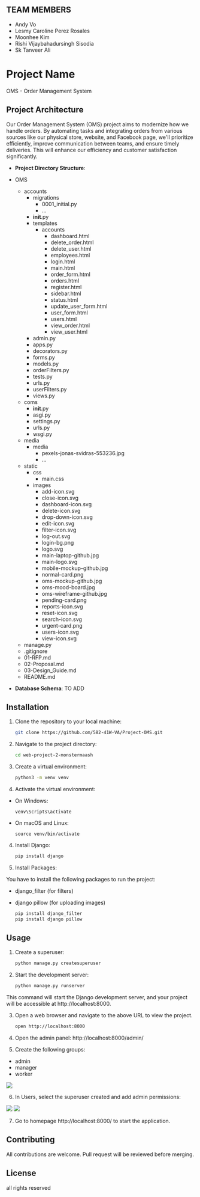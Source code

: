 ## TEAM MEMBERS

- Andy Vo
- Lesmy Caroline Perez Rosales
- Moonhee Kim
- Rishi Vijaybahadursingh Sisodia
- Sk Tanveer Ali

# Project Name

OMS - Order Management System

## Project Architecture

Our Order Management System (OMS) project aims to modernize how we handle orders. By automating tasks and integrating orders from various sources like our physical store, website, and Facebook page, we'll prioritize efficiently, improve communication between teams, and ensure timely deliveries. This will enhance our efficiency and customer satisfaction significantly.

- **Project Directory Structure**: 
- OMS
  - accounts
    - migrations
      - 0001_initial.py
      - ...
    - __init__.py
    - templates
      - accounts
        - dashboard.html
        - delete_order.html
        - delete_user.html
        - employees.html
        - login.html
        - main.html
        - order_form.html
        - orders.html
        - register.html
        - sidebar.html
        - status.html
        - update_user_form.html
        - user_form.html
        - users.html
        - view_order.html
        - view_user.html
    - admin.py
    - apps.py
    - decorators.py
    - forms.py
    - models.py
    - orderFilters.py
    - tests.py
    - urls.py
    - userFilters.py
    - views.py
  - coms
    - __init__.py
    - asgi.py
    - settings.py
    - urls.py
    - wsgi.py
  - media
    - media
      - pexels-jonas-svidras-553236.jpg
      - ...
  - static
    - css
      - main.css
    - images
      - add-icon.svg
      - close-icon.svg
      - dashboard-icon.svg
      - delete-icon.svg
      - drop-down-icon.svg
      - edit-icon.svg
      - filter-icon.svg
      - log-out.svg
      - login-bg.png
      - logo.svg
      - main-laptop-github.jpg
      - main-logo.svg
      - mobile-mockup-github.jpg
      - normal-card.png
      - oms-mockup-github.jpg
      - oms-mood-board.jpg
      - oms-wireframe-github.jpg
      - pending-card.png
      - reports-icon.svg
      - reset-icon.svg
      - search-icon.svg
      - urgent-card.png
      - users-icon.svg
      - view-icon.svg
  - manage.py
  - .gitignore
  - 01-RFP.md
  - 02-Proposal.md
  - 03-Design_Guide.md
  - README.md

- **Database Schema**: TO ADD



## Installation

1. Clone the repository to your local machine:

    ```bash
    git clone https://github.com/582-41W-VA/Project-OMS.git
    ```

2. Navigate to the project directory:

    ```bash
    cd web-project-2-monstermaash
    ```


3. Create a virtual environment:

    ```bash
    python3 -m venv venv
    ```


4. Activate the virtual environment:
- On Windows:
  ```
  venv\Scripts\activate
  ```
- On macOS and Linux:
  ```
  source venv/bin/activate
  ```

4. Install Django:

    ```bash
    pip install django
    ```

5. Install Packages:

You have to install the following packages to run the project:
- django_filter (for filters)
- django pillow (for uploading images)

    ```bash
    pip install django_filter 
    pip install django pillow 
    ```


## Usage


1. Create a superuser:

    ```bash
    python manage.py createsuperuser
    ```

2. Start the development server:

    ```bash
    python manage.py runserver
    ```
This command will start the Django development server, and your project will be accessible at http://localhost:8000.

3. Open a web browser and navigate to the above URL to view the project.

    ```bash
    open http://localhost:8000
    ```
4. Open the admin panel: http://localhost:8000/admin/

5. Create the following groups:
 
- admin
- manager
- worker

<img src="https://github.com/582-41W-VA/Project-OMS/blob/0e586733e7e954bf7bca0878a6ad5122100b0d2e/OMS/static/images/create_goups.png">

6. In Users, select the superuser created and add admin permissions:

<img src="https://github.com/582-41W-VA/Project-OMS/blob/0e586733e7e954bf7bca0878a6ad5122100b0d2e/OMS/static/images/permissions1.png">


<img src="https://github.com/582-41W-VA/Project-OMS/blob/0e586733e7e954bf7bca0878a6ad5122100b0d2e/OMS/static/images/permissions2.png">

7. Go to homepage http://localhost:8000/ to start the application.


## Contributing

All contributions are welcome. Pull request will be reviewed before merging.

## License

all rights reserved




